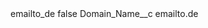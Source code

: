 <?xml version="1.0" encoding="UTF-8"?>
<CustomMetadata xmlns="http://soap.sforce.com/2006/04/metadata" xmlns:xsi="http://www.w3.org/2001/XMLSchema-instance" xmlns:xsd="http://www.w3.org/2001/XMLSchema">
    <label>emailto_de</label>
    <protected>false</protected>
    <values>
        <field>Domain_Name__c</field>
        <value xsi:type="xsd:string">emailto.de</value>
    </values>
</CustomMetadata>
